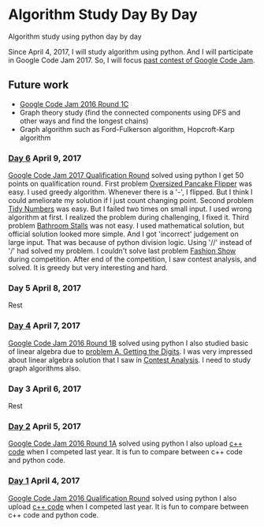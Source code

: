 # Algorithm Study Day By Day
Algorithm study using python day by day


Since April 4, 2017, I will study algorithm using python.
And I will participate in Google Code Jam 2017.
So, I will focus [past contest of Google Code Jam](https://code.google.com/codejam/past-contests).

## Future work
+ [Google Code Jam 2016 Round 1C](https://code.google.com/codejam/contest/11254486/dashboard)
+ Graph theory study (find the connected components using DFS and other ways and find the longest chains)
+ Graph algorithm such as Ford-Fulkerson algorithm, Hopcroft-Karp algorithm

### [Day 6](https://github.com/Eunsol-Lee/algorithmStudyDayByDay/tree/master/day6_GoogleCodeJam2017_QualificationRound) April 9, 2017
[Google Code Jam 2017 Qualification Round](https://code.google.com/codejam/contest/3264486/dashboard) solved using python
I get 50 points on qualification round.
First problem [Oversized Pancake Flipper](https://code.google.com/codejam/contest/3264486/dashboard) was easy. I used greedy algorithm. Whenever there is a '-', I flipped. But I think I could ameliorate my solution if I just count changing point.
Second problem [Tidy Numbers](https://code.google.com/codejam/contest/3264486/dashboard#s=p1) was easy. But I failed two times on small input. I used wrong algorithm at first. I realized the problem during challenging, I fixed it.
Third problem [Bathroom Stalls](https://code.google.com/codejam/contest/3264486/dashboard#s=p2) was not easy. I used mathematical solution, but official solution looked more simple. And I got 'incorrect' judgement on large input. That was because of python division logic. Using '//' instead of '/' had solved my problem.
I couldn't solve last problem [Fashion Show](https://code.google.com/codejam/contest/3264486/dashboard#s=p3) during competition. After end of the competition, I saw contest analysis, and solved. It is greedy but very interesting and hard.

### Day 5 April 8, 2017
Rest

### [Day 4](https://github.com/Eunsol-Lee/algorithmStudyDayByDay/tree/master/day2_GoogleCodeJam2016_Round1A) April 7, 2017
[Google Code Jam 2016 Round 1B](https://code.google.com/codejam/contest/11254486/dashboard) solved using python
I also studied basic of linear algebra due to [problem A. Getting the Digits](https://code.google.com/codejam/contest/11254486/dashboard). I was very impressed about linear algebra solution that I saw in [Contest Analysis](https://code.google.com/codejam/contest/11254486/dashboard#s=a&a=0).
I need to study graph algorithms also.

### Day 3 April 6, 2017
Rest

### [Day 2](https://github.com/Eunsol-Lee/algorithmStudyDayByDay/tree/master/day2_GoogleCodeJam2016_Round1A) April 5, 2017
[Google Code Jam 2016 Round 1A](https://code.google.com/codejam/contest/4304486/dashboard) solved using python
I also upload [c++ code](https://github.com/Eunsol-Lee/algorithmStudyDayByDay/tree/master/day2_GoogleCodeJam2016_Round1A/2016%20Live%20Coding%20using%20CPP%20by%20Eunsol) when I competed last year. It is fun to compare between c++ code and python code.

### [Day 1](https://github.com/Eunsol-Lee/algorithmStudyDayByDay/tree/master/day1_GoogleCodeJam2016_QuallificationRound) April 4, 2017
[Google Code Jam 2016 Qualification Round](https://code.google.com/codejam/contest/6254486/dashboard) solved using python
I also upload [c++ code](https://github.com/Eunsol-Lee/algorithmStudyDayByDay/tree/master/day1_GoogleCodeJam2016_QuallificationRound/2016%20Live%20Coding%20using%20CPP%20by%20Eunsol) when I competed last year. It is fun to compare between c++ code and python code.

